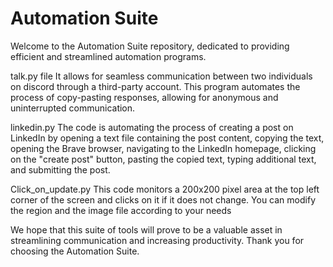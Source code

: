 # Automation Suite
Welcome to the Automation Suite repository, dedicated to providing efficient and streamlined automation programs.

talk.py file
It allows for seamless communication between two individuals on discord through a third-party account. This program automates the process of copy-pasting responses, allowing for anonymous and uninterrupted communication.

linkedin.py
The code is automating the process of creating a post on LinkedIn by opening a text file containing the post content, copying the text, opening the Brave browser, navigating to the LinkedIn homepage, clicking on the "create post" button, pasting the copied text, typing additional text, and submitting the post.

Click_on_update.py
This code monitors a 200x200 pixel area at the top left corner of the screen and clicks on it if it does not change. You can modify the region and the image file according to your needs


We hope that this suite of tools will prove to be a valuable asset in streamlining communication and increasing productivity. Thank you for choosing the Automation Suite.
